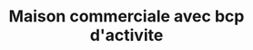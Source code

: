 ---
title: "Maison commerciale avec bcp d'activite"
url: /kinshasa/maison-commerciale-avec-bcp-dactivite/
shop: magasin de variétés
---